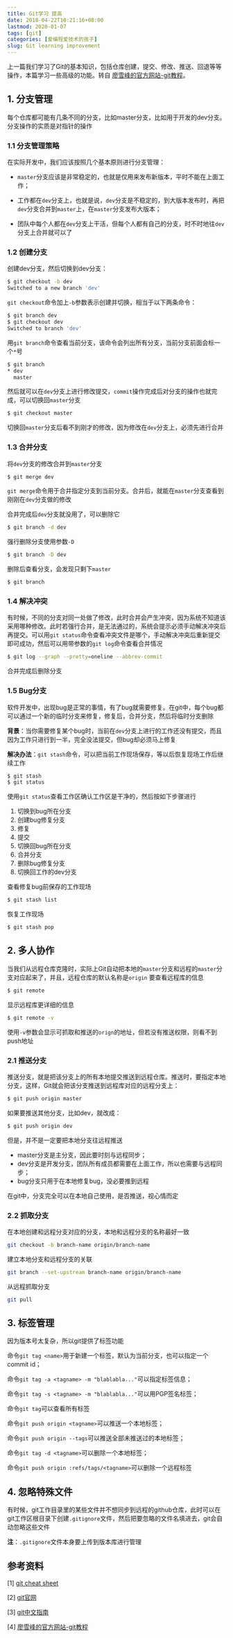 ```yaml
---
title: Git学习 提高
date: 2018-04-22T10:21:16+08:00
lastmod: 2020-01-07
tags: [git]
categories: [爱编程爱技术的孩子]
slug: Git learning improvement
---
```


上一篇我们学习了Git的基本知识，包括仓库创建，提交、修改、推送、回退等等操作，本篇学习一些高级的功能。转自 [廖雪峰的官方网站-git教程](<https://www.liaoxuefeng.com/wiki/896043488029600>)。

## 1. 分支管理

每个仓库都可能有几条不同的分支，比如master分支，比如用于开发的dev分支。分支操作的实质是对指针的操作

### 1.1 分支管理策略

在实际开发中，我们应该按照几个基本原则进行分支管理：

- `master`分支应该是非常稳定的，也就是仅用来发布新版本，平时不能在上面工作；

- 工作都在`dev`分支上，也就是说，`dev`分支是不稳定的，到大版本发布时，再把`dev`分支合并到`master`上，在`master`分支发布大版本；

- 团队中每个人都在`dev`分支上干活，但每个人都有自己的分支，时不时地往`dev`分支上合并就可以了

### 1.2 创建分支

创建dev分支，然后切换到dev分支：

```bash
$ git checkout -b dev
Switched to a new branch 'dev'
```

`git checkout`命令加上`-b`参数表示创建并切换，相当于以下两条命令：

```bash
$ git branch dev
$ git checkout dev
Switched to branch 'dev'
```
用`git branch`命令查看当前分支，该命令会列出所有分支，当前分支前面会标一个`*`号

```bash
$ git branch
* dev
  master
```

然后就可以在`dev`分支上进行修改提交，`commit`操作完成后对分支的操作也就完成，可以切换回`master`分支

```bash
$ git checkout master
```

切换回`master`分支后看不到刚才的修改，因为修改在`dev`分支上，必须先进行合并

### 1.3 合并分支

将`dev`分支的修改合并到`master`分支

```bash
$ git merge dev
```


`git merge`命令用于合并指定分支到当前分支。合并后，就能在`master`分支查看到刚刚在`dev`分支做的修改

合并完成后`dev`分支就没用了，可以删除它

```bash
$ git branch -d dev
```


强行删除分支使用参数`-D`

```bash
$ git branch -D dev
```
删除后查看分支，会发现只剩下`master`

```bash
$ git branch
```

### 1.4 解决冲突

有时候，不同的分支对同一处做了修改，此时合并会产生冲突，因为系统不知道该采用哪种修改。此时若强行合并，是无法通过的，系统会提示必须手动解决冲突后再提交。可以用`git status`命令查看冲突文件是哪个，手动解决冲突后重新提交即可成功，然后可以用带参数的`git log`命令查看合并情况

```bash
$ git log --graph --pretty=oneline --abbrev-commit
```
合并完成后删除分支

### 1.5 Bug分支

软件开发中，出现bug是正常的事情，有了bug就需要修复。在git中，每个bug都可以通过一个新的临时分支来修复，修复后，合并分支，然后将临时分支删除

**背景**：当你需要修复某个bug时，当前在`dev`分支上进行的工作还没有提交，而且因为工作只进行到一半，完全没法提交，但bug却必须马上修复

**解决办法**：`git stash`命令，可以把当前工作现场保存，等以后恢复现场工作后继续工作

```bash
$ git stash
$ git status
```
使用`git status`查看工作区确认工作区是干净的，然后按如下步骤进行

1. 切换到bug所在分支
2. 创建bug修复分支
3. 修复
4. 提交
5. 切换回bug所在分支
6. 合并分支
7. 删除bug修复分支
8. 切换回工作的dev分支

查看修复bug前保存的工作现场

```bash
$ git stash list
```
恢复工作现场

```bash
$ git stash pop
```

## 2. 多人协作

当我们从远程仓库克隆时，实际上Git自动把本地的`master`分支和远程的`master`分支对应起来了，并且，远程仓库的默认名称是`origin`
要查看远程库的信息

```bash
$ git remote
```
显示远程库更详细的信息

```bash
$ git remote -v
```
使用`-v`参数会显示可抓取和推送的`orign`的地址，但若没有推送权限，则看不到push地址

### 2.1 推送分支

推送分支，就是把该分支上的所有本地提交推送到远程仓库。推送时，要指定本地分支，这样，Git就会把该分支推送到远程库对应的远程分支上：

```bash
$ git push origin master
```
如果要推送其他分支，比如dev，就改成：

```bash
$ git push origin dev
```
但是，并不是一定要把本地分支往远程推送

- master分支是主分支，因此要时刻与远程同步；
- dev分支是开发分支，团队所有成员都需要在上面工作，所以也需要与远程同步；
- bug分支只用于在本地修复bug，没必要推到远程

在git中，分支完全可以在本地自己使用，是否推送，视心情而定

### 2.2 抓取分支

在本地创建和远程分支对应的分支，本地和远程分支的名称最好一致

```bash
git checkout -b branch-name origin/branch-name
```
建立本地分支和远程分支的关联

```bash
git branch --set-upstream branch-name origin/branch-name
```
从远程抓取分支

```bash
git pull
```

## 3. 标签管理

因为版本号太复杂，所以git提供了标签功能 

命令`git tag <name>`用于新建一个标签，默认为当前分支，也可以指定一个commit id； 

命令`git tag -a <tagname> -m "blablabla..."`可以指定标签信息； 

命令`git tag -s <tagname> -m "blablabla..."`可以用PGP签名标签； 

命令`git tag`可以查看所有标签 

命令`git push origin <tagname>`可以推送一个本地标签； 

命令`git push origin --tags`可以推送全部未推送过的本地标签； 

命令`git tag -d <tagname>`可以删除一个本地标签； 

命令`git push origin :refs/tags/<tagname>`可以删除一个远程标签

## 4. 忽略特殊文件

有时候，git工作目录里的某些文件并不想同步到远程的github仓库，此时可以在git工作区根目录下创建`.gitignore`文件，然后把要忽略的文件名填进去，git会自动忽略这些文件

**注**：`.gitignore`文件本身要上传到版本库进行管理

## 参考资料
[1] [git cheat sheet](https://github.com/shuzang/books/blob/master/git-cheatsheet.pdf) 

[2] [git官网](https://git-scm.com/) 

[3] [git中文指南](https://git-scm.com/book/zh/v2)

[4] [廖雪峰的官方网站-git教程](<https://www.liaoxuefeng.com/wiki/896043488029600>)